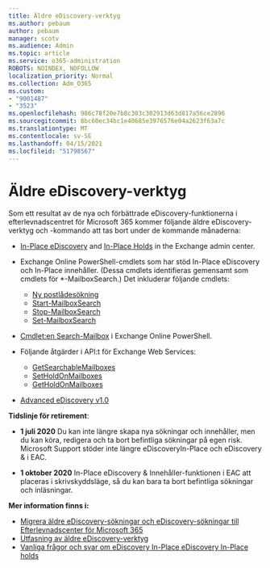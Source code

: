 ```yaml
---
title: Äldre eDiscovery-verktyg
ms.author: pebaum
author: pebaum
manager: scotv
ms.audience: Admin
ms.topic: article
ms.service: o365-administration
ROBOTS: NOINDEX, NOFOLLOW
localization_priority: Normal
ms.collection: Adm_O365
ms.custom:
- "9001487"
- "3523"
ms.openlocfilehash: 986c78f20e7b8c303c302913d63d817a56ce2896
ms.sourcegitcommit: 8bc60ec34bc1e40685e3976576e04a2623f63a7c
ms.translationtype: MT
ms.contentlocale: sv-SE
ms.lasthandoff: 04/15/2021
ms.locfileid: "51798567"
---
```

# <a name="retirement-of-legacy-ediscovery-tools"></a>Äldre eDiscovery-verktyg

Som ett resultat av de nya och förbättrade eDiscovery-funktionerna i efterlevnadscentret för Microsoft 365 kommer följande äldre eDiscovery-verktyg och -kommando att tas bort under de kommande månaderna:

- [In-Place eDiscovery](https://docs.microsoft.com/exchange/security-and-compliance/in-place-ediscovery/in-place-ediscovery) and [In-Place Holds](https://docs.microsoft.com/exchange/security-and-compliance/create-or-remove-in-place-holds) in the Exchange admin center.

- Exchange Online PowerShell-cmdlets som har stöd In-Place eDiscovery och In-Place innehåller. (Dessa cmdlets identifieras gemensamt som cmdlets för *-MailboxSearch.) Det inkluderar följande cmdlets:

    - [Ny postlådesökning](https://docs.microsoft.com/powershell/module/exchange/policy-and-compliance-content-search/new-mailboxsearch)
    - [Start-MailboxSearch](https://docs.microsoft.com/powershell/module/exchange/policy-and-compliance-content-search/start-mailboxsearch)
    - [Stop-MailboxSearch](https://docs.microsoft.com/powershell/module/exchange/policy-and-compliance-content-search/stop-mailboxsearch)
    - [Set-MailboxSearch](https://docs.microsoft.com/powershell/module/exchange/policy-and-compliance-content-search/set-mailboxsearch)

- [Cmdlet:en Search-Mailbox](https://docs.microsoft.com/powershell/module/exchange/mailboxes/search-mailbox?view=exchange-ps) i Exchange Online PowerShell.
- Följande åtgärder i API:t för Exchange Web Services:
    - [GetSearchableMailboxes](https://docs.microsoft.com/exchange/client-developer/web-service-reference/getsearchablemailboxes-operation)
    - [SetHoldOnMailboxes](https://docs.microsoft.com/exchange/client-developer/web-service-reference/setholdonmailboxes-operation)
    - [GetHoldOnMailboxes](https://docs.microsoft.com/exchange/client-developer/web-service-reference/getholdonmailboxes-operation)

- [Advanced eDiscovery v1.0](https://docs.microsoft.com/microsoft-365/compliance/office-365-advanced-ediscovery)

**Tidslinje för retirement**:
- **1 juli 2020** Du kan inte längre skapa nya sökningar och innehåller, men du kan köra, redigera och ta bort befintliga sökningar på egen risk. Microsoft Support stöder inte längre eDiscoveryIn-Place och eDiscovery & i EAC.
    
- **1 oktober 2020** In-Place eDiscovery & Innehåller-funktionen i EAC att placeras i skrivskyddsläge, så du kan bara ta bort befintliga sökningar och inläsningar.

**Mer information finns i:**

 - [Migrera äldre eDiscovery-sökningar och eDiscovery-sökningar till Efterlevnadscenter för Microsoft 365](https://docs.microsoft.com/microsoft-365/compliance/migrate-legacy-ediscovery-searches-and-holds)
 - [Utfasning av äldre eDiscovery-verktyg](https://docs.microsoft.com/microsoft-365/compliance/legacy-ediscovery-retirement)
 - [Vanliga frågor och svar om eDiscovery In-Place eDiscovery In-Place holds](https://docs.microsoft.com/microsoft-365/compliance/legacy-ediscovery-retirement#faqs-about-in-place-ediscovery-and-in-place-holds)



